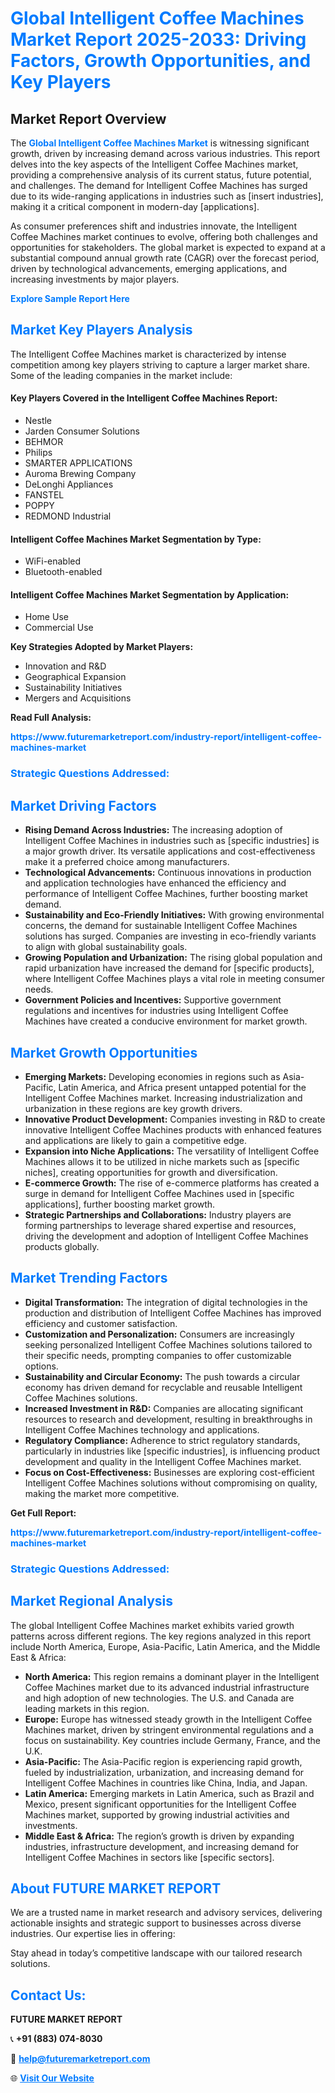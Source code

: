 <h1 style="color: #007BFF;">Global Intelligent Coffee Machines Market Report 2025-2033: Driving Factors, Growth Opportunities, and Key Players</h1>

<section id="overview">
<h2>Market Report Overview</h2>
<p>The <a href="https://www.futuremarketreport.com/industry-report/intelligent-coffee-machines-market" style="color: #007BFF; text-decoration: none;"><strong>Global Intelligent Coffee Machines Market</strong></a> is witnessing significant growth, driven by increasing demand across various industries. This report delves into the key aspects of the Intelligent Coffee Machines market, providing a comprehensive analysis of its current status, future potential, and challenges. The demand for Intelligent Coffee Machines has surged due to its wide-ranging applications in industries such as [insert industries], making it a critical component in modern-day [applications].</p>
<p>As consumer preferences shift and industries innovate, the Intelligent Coffee Machines market continues to evolve, offering both challenges and opportunities for stakeholders. The global market is expected to expand at a substantial compound annual growth rate (CAGR) over the forecast period, driven by technological advancements, emerging applications, and increasing investments by major players.</p>
</section>

<section id="overview">
<p><a href="https://www.futuremarketreport.com/request-sample/reportId=57779" style="color: #007BFF; text-decoration: none;"><strong>Explore Sample Report Here</strong></a></p>
</section>

<section id="key-players">
<h2 style="color: #007BFF;">Market Key Players Analysis</h2>
<p>The Intelligent Coffee Machines market is characterized by intense competition among key players striving to capture a larger market share. Some of the leading companies in the market include:</p>
<h4>Key Players Covered in the Intelligent Coffee Machines Report:</h4>
<ul><li>Nestle</li><li>Jarden Consumer Solutions</li><li>BEHMOR</li><li>Philips</li><li>SMARTER APPLICATIONS</li><li>Auroma Brewing Company</li><li>DeLonghi Appliances</li><li>FANSTEL</li><li>POPPY</li><li>REDMOND Industrial</li></ul>
<h4>Intelligent Coffee Machines Market Segmentation by Type:</h4>
<ul><li>WiFi-enabled</li><li>Bluetooth-enabled</li></ul>

<h4>Intelligent Coffee Machines Market Segmentation by Application:</h4>
<ul><li>Home Use</li><li>Commercial Use</li></ul>
<p><strong>Key Strategies Adopted by Market Players:</strong></p>
<ul>
<li>Innovation and R&D</li>
<li>Geographical Expansion</li>
<li>Sustainability Initiatives</li>
<li>Mergers and Acquisitions</li>
</ul>
</section>

<section>
<p><strong>Read Full Analysis: </strong></p><a href="https://www.futuremarketreport.com/industry-report/intelligent-coffee-machines-market" style="color: #007BFF; text-decoration: none;"><strong>https://www.futuremarketreport.com/industry-report/intelligent-coffee-machines-market</strong></a>
<h3 style="color: #007BFF;">Strategic Questions Addressed:</h3>
</section>

<section id="driving-factors">
<h2 style="color: #007BFF;">Market Driving Factors</h2>
<ul>
<li><strong>Rising Demand Across Industries:</strong> The increasing adoption of Intelligent Coffee Machines in industries such as [specific industries] is a major growth driver. Its versatile applications and cost-effectiveness make it a preferred choice among manufacturers.</li>
<li><strong>Technological Advancements:</strong> Continuous innovations in production and application technologies have enhanced the efficiency and performance of Intelligent Coffee Machines, further boosting market demand.</li>
<li><strong>Sustainability and Eco-Friendly Initiatives:</strong> With growing environmental concerns, the demand for sustainable Intelligent Coffee Machines solutions has surged. Companies are investing in eco-friendly variants to align with global sustainability goals.</li>
<li><strong>Growing Population and Urbanization:</strong> The rising global population and rapid urbanization have increased the demand for [specific products], where Intelligent Coffee Machines plays a vital role in meeting consumer needs.</li>
<li><strong>Government Policies and Incentives:</strong> Supportive government regulations and incentives for industries using Intelligent Coffee Machines have created a conducive environment for market growth.</li>
</ul>
</section>

<section id="growth-opportunities">
<h2 style="color: #007BFF;">Market Growth Opportunities</h2>
<ul>
<li><strong>Emerging Markets:</strong> Developing economies in regions such as Asia-Pacific, Latin America, and Africa present untapped potential for the Intelligent Coffee Machines market. Increasing industrialization and urbanization in these regions are key growth drivers.</li>
<li><strong>Innovative Product Development:</strong> Companies investing in R&D to create innovative Intelligent Coffee Machines products with enhanced features and applications are likely to gain a competitive edge.</li>
<li><strong>Expansion into Niche Applications:</strong> The versatility of Intelligent Coffee Machines allows it to be utilized in niche markets such as [specific niches], creating opportunities for growth and diversification.</li>
<li><strong>E-commerce Growth:</strong> The rise of e-commerce platforms has created a surge in demand for Intelligent Coffee Machines used in [specific applications], further boosting market growth.</li>
<li><strong>Strategic Partnerships and Collaborations:</strong> Industry players are forming partnerships to leverage shared expertise and resources, driving the development and adoption of Intelligent Coffee Machines products globally.</li>
</ul>
</section>

<section id="trending-factors">
<h2 style="color: #007BFF;">Market Trending Factors</h2>
<ul>
<li><strong>Digital Transformation:</strong> The integration of digital technologies in the production and distribution of Intelligent Coffee Machines has improved efficiency and customer satisfaction.</li>
<li><strong>Customization and Personalization:</strong> Consumers are increasingly seeking personalized Intelligent Coffee Machines solutions tailored to their specific needs, prompting companies to offer customizable options.</li>
<li><strong>Sustainability and Circular Economy:</strong> The push towards a circular economy has driven demand for recyclable and reusable Intelligent Coffee Machines solutions.</li>
<li><strong>Increased Investment in R&D:</strong> Companies are allocating significant resources to research and development, resulting in breakthroughs in Intelligent Coffee Machines technology and applications.</li>
<li><strong>Regulatory Compliance:</strong> Adherence to strict regulatory standards, particularly in industries like [specific industries], is influencing product development and quality in the Intelligent Coffee Machines market.</li>
<li><strong>Focus on Cost-Effectiveness:</strong> Businesses are exploring cost-efficient Intelligent Coffee Machines solutions without compromising on quality, making the market more competitive.</li>
</ul>
</section>

<section>
<p><strong>Get Full Report: </strong></p><a href="https://www.futuremarketreport.com/industry-report/intelligent-coffee-machines-market" style="color: #007BFF; text-decoration: none;"><strong>https://www.futuremarketreport.com/industry-report/intelligent-coffee-machines-market</strong></a>
<h3 style="color: #007BFF;">Strategic Questions Addressed:</h3>
</section>


<section id="regional-analysis">
<h2 style="color: #007BFF;">Market Regional Analysis</h2>
<p>The global Intelligent Coffee Machines market exhibits varied growth patterns across different regions. The key regions analyzed in this report include North America, Europe, Asia-Pacific, Latin America, and the Middle East & Africa:</p>
<ul>
<li><strong>North America:</strong> This region remains a dominant player in the Intelligent Coffee Machines market due to its advanced industrial infrastructure and high adoption of new technologies. The U.S. and Canada are leading markets in this region.</li>
<li><strong>Europe:</strong> Europe has witnessed steady growth in the Intelligent Coffee Machines market, driven by stringent environmental regulations and a focus on sustainability. Key countries include Germany, France, and the U.K.</li>
<li><strong>Asia-Pacific:</strong> The Asia-Pacific region is experiencing rapid growth, fueled by industrialization, urbanization, and increasing demand for Intelligent Coffee Machines in countries like China, India, and Japan.</li>
<li><strong>Latin America:</strong> Emerging markets in Latin America, such as Brazil and Mexico, present significant opportunities for the Intelligent Coffee Machines market, supported by growing industrial activities and investments.</li>
<li><strong>Middle East & Africa:</strong> The region’s growth is driven by expanding industries, infrastructure development, and increasing demand for Intelligent Coffee Machines in sectors like [specific sectors].</li>
</ul>
</section>

<footer>
<h2 style="color: #007BFF;">About FUTURE MARKET REPORT</h2>
<p>We are a trusted name in market research and advisory services, delivering actionable insights and strategic support to businesses across diverse industries. Our expertise lies in offering:</p>

<p>Stay ahead in today’s competitive landscape with our tailored research solutions.</p>

<h2 style="color: #007BFF;">Contact Us:</h2>
<p><strong>FUTURE MARKET REPORT</strong></p>
<p>📞 <strong>+91 (883) 074-8030</strong></p>
<p>📧 <strong><a href="mailto:help@futuremarketreport.com" style="color: #007BFF;">help@futuremarketreport.com</a></strong></p>
<p>🌐 <strong><a href="https://www.futuremarketreport.com/" style="color: #007BFF;">Visit Our Website</a></strong></p>
</footer>